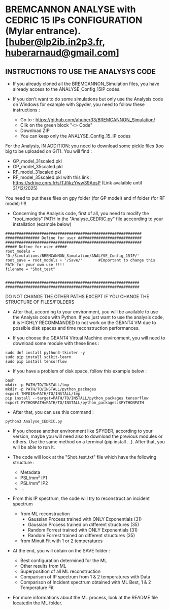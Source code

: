 # BREMCANNON ANALYSE with CEDRIC 15 IPs CONFIGURATION (Mylar entrance). [huber@lp2ib.in2p3.fr, huberarnaud@gmail.com]

## INSTRUCTIONS TO USE THE ANALYSYS CODE
- If you already cloned all the BREMCANNON_Simulation files, you have already access to the ANALYSE_Config_15IP codes.

- If you don't want to do some simulations but only use the Analysis code on Windows for example with Spyder, you need to follow these instructions :
    - Go to : https://github.com/ahuber33/BREMCANNON_Simulation/
    - Clik on the green block "<> Code"
    - Download ZIP
    - You can keep only the ANALYSE_Config_15_IP codes

For the Analysis, IN ADDITION; you need to download some pickle files (too big to be uploaded on GIT).
You will find :
- GP_model_31scaled.pkl
- GP_model_35scaled.pkl
- RF_model_31scaled.pkl
- RF_model_35scaled.pkl
with this link : https://sdrive.cnrs.fr/s/TJfikzYww39AosP  (Link avalaible until 31/12/2025)

You need to put these files on gpy folder (for GP model) and rf folder (for RF model) !!!!    

- Concerning the Analysis code, first of all, you need to modify the "root_models" PATH in the "Analyse_CEDRIC.py" file acccording to your installation (example below)
```
############################################################
############### Define for user ############################
############################################################
##### Define for user #####
root_models = 'D:/Simulations/BREMCANNON_Simulation/ANALYSE_Config_15IP/'
root_save = root_models + '/Save/'       #Important to change this PATH for your own use !!!!
filename = "Shot_test"


###########################################################
###########################################################
```  
DO NOT CHANGE THE OTHER PATHS EXCEPT IF YOU CHANGE THE STRUCTURE OF FILES/FOLDERS

- After that, according to your environment, you will be available to use the Analysis code with Python. If you just want to use the analysis code, it is HIGHLY RECOMMANDED to not work on the GEANT4 VM due to possible disk spaces and time reconstruction performances.

- If you choose the GEANT4 Virtual Machine environment, you will need to download some module with these lines :
```
sudo dnf install python3-tkinter -y
sudo pip install scikit-learn
sudo pip install tensorflow
```  
- If you have a problem of disk space, follow this example below :
```
bash
mkdir -p PATH/TO/INSTALL/tmp
mkdir -p PATH/TO/INSTALL/python_packages
export TMPDIR=PATH/TO/INSTALL/tmp
pip install --target=PATH/TO/INSTALL/python_packages tensorflow
export PYTHONPATH=PATH/TO/INSTALL/python_packages:$PYTHONPATH
```

- After that, you can use this command :
```
python3 Analyse_CEDRIC.py
```  

- If you choose another environment like SPYDER, according to your version, maybe you will need also to download the previous modules or others. Use the same method on a terminal (pip install ...). After that, you will be able to run it.

- The code will look at the "Shot_test.txt" file which have the following structure :
    - Metadata
    - PSL/mm² IP1
    - PSL/mm² IP2
    - ...

- From this IP spectrum, the code will try to reconstruct an incident spectrum 
    - from ML reconstruction
        - Gaussian Process trained with ONLY Exponentials (31)
        - Gaussian Process trained on different structures (35)
        - Random Forrest trained with ONLY Exponentials (31)
        - Random Forrest trained on different structures (35)
    - from Minuit Fit with 1 or 2 temperatures

- At the end, you will obtain on the SAVE folder :
    - Best configuration determined for the ML
    - Other results from ML
    - Superposition of all ML reconstruction
    - Comparison of IP spectrum from 1 & 2 temperatures with Data
    - Comparison of Incident spectrum obtained with ML Best, 1 & 2 Temperature Fit

- For more informations about the ML process, look at the README file locatedin the ML folder.